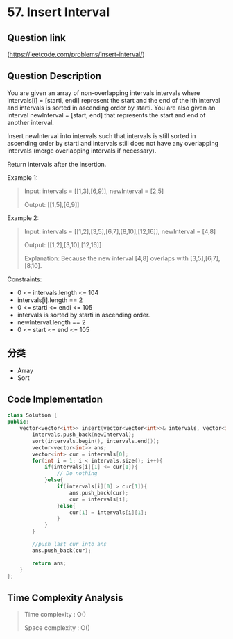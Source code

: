 # 57. Insert Interval

## Question link
(https://leetcode.com/problems/insert-interval/)

## Question Description
You are given an array of non-overlapping intervals intervals where intervals[i] = [starti, endi] represent the start and the end of the ith interval and intervals is sorted in ascending order by starti. You are also given an interval newInterval = [start, end] that represents the start and end of another interval.

Insert newInterval into intervals such that intervals is still sorted in ascending order by starti and intervals still does not have any overlapping intervals (merge overlapping intervals if necessary).

Return intervals after the insertion.

Example 1:

> Input: intervals = [[1,3],[6,9]], newInterval = [2,5]
>
> Output: [[1,5],[6,9]]

Example 2:

> Input: intervals = [[1,2],[3,5],[6,7],[8,10],[12,16]], newInterval = [4,8]
>
> Output: [[1,2],[3,10],[12,16]]
>
> Explanation: Because the new interval [4,8] overlaps with [3,5],[6,7],[8,10].
 

Constraints:

- 0 <= intervals.length <= 104
- intervals[i].length == 2
- 0 <= starti <= endi <= 105
- intervals is sorted by starti in ascending order.
- newInterval.length == 2
- 0 <= start <= end <= 105

## 分类
- Array
- Sort

## Code Implementation
```c++
class Solution {
public:
    vector<vector<int>> insert(vector<vector<int>>& intervals, vector<int>& newInterval) {
        intervals.push_back(newInterval);
        sort(intervals.begin(), intervals.end());
        vector<vector<int>> ans;
        vector<int> cur = intervals[0];
        for(int i = 1; i < intervals.size(); i++){
            if(intervals[i][1] <= cur[1]){
                // Do nothing
            }else{
                if(intervals[i][0] > cur[1]){
                    ans.push_back(cur);
                    cur = intervals[i];
                }else{
                    cur[1] = intervals[i][1];
                }
            }
        }

        //push last cur into ans
        ans.push_back(cur);

        return ans;
    }
};
```

## Time Complexity Analysis
> Time complexity  : O()
>
> Space complexity : O()